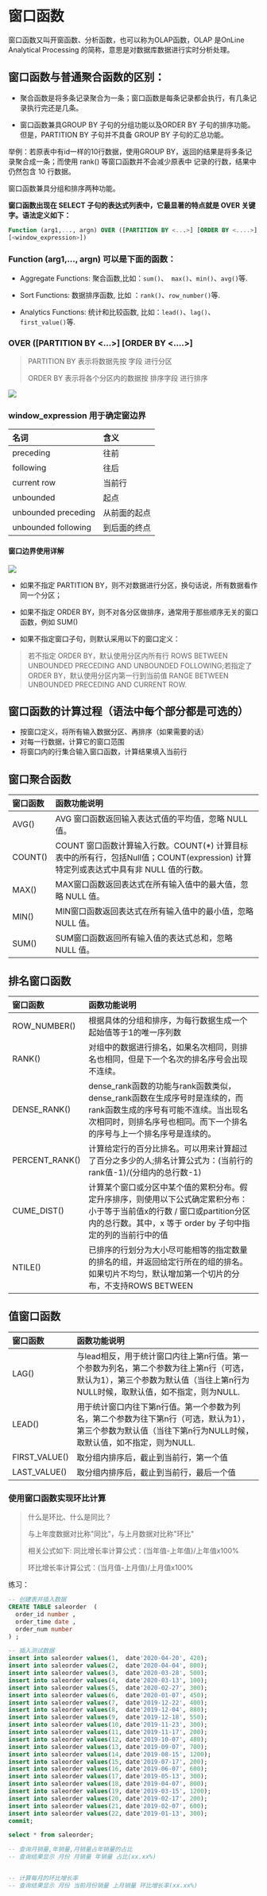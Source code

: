 <!-- ---
tags:
  - sql
  - oracle
--- -->
# 窗口函数

窗口函数又叫开窗函数、分析函数，也可以称为OLAP函数，OLAP 是OnLine Analytical Processing 的简称，意思是对数据库数据进行实时分析处理。



## 窗口函数与普通聚合函数的区别：

- 聚合函数是将多条记录聚合为一条；窗口函数是每条记录都会执行，有几条记录执行完还是几条。

- 窗口函数兼具GROUP BY 子句的分组功能以及ORDER BY 子句的排序功能。但是，PARTITION BY 子句并不具备 GROUP BY 子句的汇总功能。

举例：若原表中有id一样的10行数据，使用GROUP BY，返回的结果是将多条记录聚合成一条；而使用 rank() 等窗口函数并不会减少原表中 记录的行数，结果中仍然包含 10 行数据。

窗口函数兼具分组和排序两种功能。



**窗口函数出现在 SELECT 子句的表达式列表中，它最显著的特点就是 OVER 关键字。语法定义如下：**

```sql
Function (arg1,..., argn) OVER ([PARTITION BY <...>] [ORDER BY <....>]
[<window_expression>])
```



### **Function (arg1,..., argn) 可以是下面的函数：**

- Aggregate Functions: 聚合函数,比如：`sum()`、` max()`、`min()`、`avg()`等.

- Sort Functions: 数据排序函数, 比如 ：`rank()`、`row_number()`等.

- Analytics Functions: 统计和比较函数, 比如：`lead()`、`lag()`、 `first_value()`等.



### **OVER ([PARTITION BY <...>] [ORDER BY <....>]**

> PARTITION BY 表示将数据先按 字段 进行分区
>
> ORDER BY 表示将各个分区内的数据按 排序字段 进行排序

![](https://f005.backblazeb2.com/file/siwen-/641.png)



### **window_expression 用于确定窗边界**

| 名词                | 含义         |
|:------------------- |:------------ |
| preceding           | 往前         |
| following           | 往后         |
| current row         | 当前行       |
| unbounded           | 起点         |
| unbounded preceding | 从前面的起点 |
| unbounded following | 到后面的终点 |

#### **窗口边界使用详解**

![](https://f005.backblazeb2.com/file/siwen-/640.png)

- 如果不指定 PARTITION BY，则不对数据进行分区，换句话说，所有数据看作同一个分区；

- 如果不指定 ORDER BY，则不对各分区做排序，通常用于那些顺序无关的窗口函数，例如 SUM()

- 如果不指定窗口子句，则默认采用以下的窗口定义：

> 若不指定 ORDER BY，默认使用分区内所有行 ROWS BETWEEN UNBOUNDED PRECEDING AND UNBOUNDED FOLLOWING;若指定了 ORDER BY，默认使用分区内第一行到当前值 RANGE BETWEEN UNBOUNDED PRECEDING AND CURRENT ROW.



## **窗口函数的计算过程（语法中每个部分都是可选的）**

- 按窗口定义，将所有输入数据分区、再排序（如果需要的话）
- 对每一行数据，计算它的窗口范围
- 将窗口内的行集合输入窗口函数，计算结果填入当前行



## **窗口聚合函数**

| 窗口函数 | 函数功能说明                                                                                                                        |
|:-------- |:----------------------------------------------------------------------------------------------------------------------------------- |
| AVG()    | AVG 窗口函数返回输入表达式值的平均值，忽略 NULL 值。                                                                                |
| COUNT()  | COUNT 窗口函数计算输入行数。COUNT(\*) 计算目标表中的所有行，包括Null值；COUNT(expression) 计算特定列或表达式中具有非 NULL 值的行数。 |
| MAX()    | MAX窗口函数返回表达式在所有输入值中的最大值，忽略 NULL 值。                                                                         |
| MIN()    | MIN窗口函数返回表达式在所有输入值中的最小值，忽略 NULL 值。                                                                         |
| SUM()    | SUM窗口函数返回所有输入值的表达式总和，忽略 NULL 值。                                                                               |



## **排名窗口函数**

| 窗口函数       | 函数功能说明                                                 |
| :------------- | :----------------------------------------------------------- |
| ROW_NUMBER()   | 根据具体的分组和排序，为每行数据生成一个起始值等于1的唯一序列数 |
| RANK()         | 对组中的数据进行排名，如果名次相同，则排名也相同，但是下一个名次的排名序号会出现不连续。 |
| DENSE_RANK()   | dense_rank函数的功能与rank函数类似，dense_rank函数在生成序号时是连续的，而rank函数生成的序号有可能不连续。当出现名次相同时，则排名序号也相同。而下一个排名的序号与上一个排名序号是连续的。 |
| PERCENT_RANK() | 计算给定行的百分比排名。可以用来计算超过了百分之多少的人;排名计算公式为：(当前行的rank值-1)/(分组内的总行数-1) |
| CUME_DIST()    | 计算某个窗口或分区中某个值的累积分布。假定升序排序，则使用以下公式确定累积分布：小于等于当前值x的行数 / 窗口或partition分区内的总行数。其中，x 等于 order by 子句中指定的列的当前行中的值 |
| NTILE()        | 已排序的行划分为大小尽可能相等的指定数量的排名的组，并返回给定行所在的组的排名。如果切片不均匀，默认增加第一个切片的分布，不支持ROWS BETWEEN |



## **值窗口函数**

| 窗口函数      | 函数功能说明                                                 |
| :------------ | :----------------------------------------------------------- |
| LAG()         | 与lead相反，用于统计窗口内往上第n行值。第一个参数为列名，第二个参数为往上第n行（可选，默认为1），第三个参数为默认值（当往上第n行为NULL时候，取默认值，如不指定，则为NULL. |
| LEAD()        | 用于统计窗口内往下第n行值。第一个参数为列名，第二个参数为往下第n行（可选，默认为1），第三个参数为默认值（当往下第n行为NULL时候，取默认值，如不指定，则为NULL. |
| FIRST_VALUE() | 取分组内排序后，截止到当前行，第一个值                       |
| LAST_VALUE()  | 取分组内排序后，截止到当前行，最后一个值                     |



### **使用窗口函数实现环比计算**

> 什么是环比、什么是同比？
>
> 与上年度数据对比称"同比"，与上月数据对比称"环比"
>
> 相关公式如下: 同比增长率计算公式：(当年值-上年值)/上年值x100%
>
> 环比增长率计算公式：(当月值-上月值)/上月值x100%



练习：

```sql
-- 创建表并插入数据
CREATE TABLE saleorder  (
  order_id number ,
  order_time date ,
  order_num number
) ;

-- 插入测试数据
insert into saleorder values(1,  date'2020-04-20', 420);
insert into saleorder values(2,  date'2020-04-04', 800);
insert into saleorder values(3,  date'2020-03-28', 500);
insert into saleorder values(4,  date'2020-03-13', 100);
insert into saleorder values(5,  date'2020-02-27', 300);
insert into saleorder values(6,  date'2020-01-07', 450);
insert into saleorder values(7,  date'2019-12-22', 400);
insert into saleorder values(8,  date'2019-12-04', 880);
insert into saleorder values(9,  date'2019-12-18', 550);
insert into saleorder values(10, date'2019-11-23', 300);
insert into saleorder values(11, date'2019-11-17', 200);
insert into saleorder values(12, date'2019-10-07', 480);
insert into saleorder values(13, date'2019-09-07', 700);
insert into saleorder values(14, date'2019-08-15', 1200);
insert into saleorder values(15, date'2019-07-17', 200);
insert into saleorder values(16, date'2019-06-07', 600);
insert into saleorder values(17, date'2019-05-13', 300);
insert into saleorder values(18, date'2019-04-07', 800);
insert into saleorder values(19, date'2019-03-15', 1200);
insert into saleorder values(20, date'2019-02-17', 200);
insert into saleorder values(21, date'2019-02-07', 600);
insert into saleorder values(22, date'2019-01-13', 300);
commit;

select * from saleorder;

-- 查询月销量,年销量,月销量占年销量的占比
-- 查询结果显示 月份 月销量 年销量 占比(xx.xx%)


-- 计算每月的环比增长率 
-- 查询结果显示 月份 当前月份销量 上月销量 环比增长率(xx.xx%)

```

